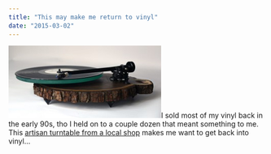 ```yaml
---
title: "This may make me return to vinyl"
date: "2015-03-02"
---
```


[![silvan](images/silvan-300x143.jpg)](http://theludwigs.com/wp-content/uploads/2015/03/silvan.jpg)I sold most of my vinyl back in the early 90s, tho I held on to a couple dozen that meant something to me. This [artisan turntable from a local shop](https://www.kickstarter.com/projects/898522200/silvan-audio-workshop) makes me want to get back into vinyl...
